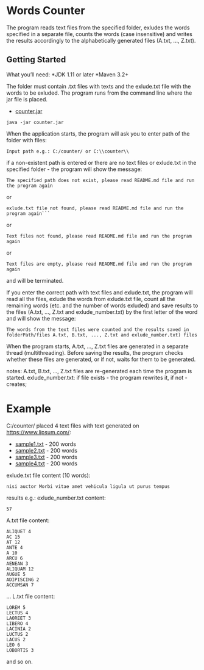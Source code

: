 # Words Counter
The program reads text files from the specified folder, exludes the words specified in a separate file, counts the words (case insensitive) and writes the results accordingly to the alphabetically generated files (A.txt, ..., Z.txt).

## Getting Started
What you’ll need:
    *JDK 1.11 or later
    *Maven 3.2+


The folder must contain .txt files with texts and the exlude.txt file with the words to be exluded.
The program runs from the command line where the jar file is placed.
* [counter.jar](https://github.com/SergejJerma/springsamples/blob/master/counter/counter.jar) 
```
java -jar counter.jar
```
When the application starts, the program will ask you to enter path of the folder with files:
```
Input path e.g.: C:/counter/ or C:\\counter\\
```
if a non-existent path is entered or there are no text files or exlude.txt in the specified folder - the program will show the message:

```
The specified path does not exist, please read README.md file and run the program again
```
or
```
exlude.txt file not found, please read README.md file and run the program again```

```
or
```
Text files not found, please read README.md file and run the program again
```
or
```
Text files are empty, please read README.md file and run the program again
```
and will be terminated.

If you enter the correct path with text files  and exlude.txt, the program will read all the files, exlude the words from exlude.txt file, count all the remaining words (etc. and the number of words exluded) and save results to the files (A.txt, ..., Z.txt and exlude_number.txt) by the first letter of the word and will show the message:

```
The words from the text files were counted and the results saved in folderPath/files A.txt, B.txt, ..., Z.txt and exlude_number.txt) files
```
When the program starts, A.txt, ..., Z.txt files are generated in a separate thread (multithreading).
Before saving the results, the program checks whether these files are generated, or if not, waits for them to be generated.

notes:
A.txt, B.txt, ..., Z.txt files are re-generated each time the program is started.
exlude_number.txt: if file exists  - the program rewrites it, if not - creates;

# Example
C:/counter/ placed 4 text files with text generated on https://www.lipsum.com/:
* [sample1.txt](https://github.com/SergejJerma/springsamples/blob/master/counter/text_sample1.txt) - 200 words
* [sample2.txt](https://github.com/SergejJerma/springsamples/blob/master/counter/text_sample2.txt) - 200 words
* [sample3.txt](https://github.com/SergejJerma/springsamples/blob/master/counter/text_sample3.txt) - 200 words
* [sample4.txt](https://github.com/SergejJerma/springsamples/blob/master/counter/text_sample4.txt) - 200 words

exlude.txt file content (10 words):
```
nisi auctor Morbi vitae amet vehicula ligula ut purus tempus
```

results e.g.:
exlude_number.txt content:
```
57
```
A.txt file content:
```
ALIQUET 4
AC 15
AT 12
ANTE 4
A 10
ARCU 6
AENEAN 3
ALIQUAM 12
AUGUE 5
ADIPISCING 2
ACCUMSAN 7
```
...
L.txt file content:
```
LOREM 5
LECTUS 4
LAOREET 3
LIBERO 4
LACINIA 2
LUCTUS 2
LACUS 2
LEO 6
LOBORTIS 3
```
and so on.
